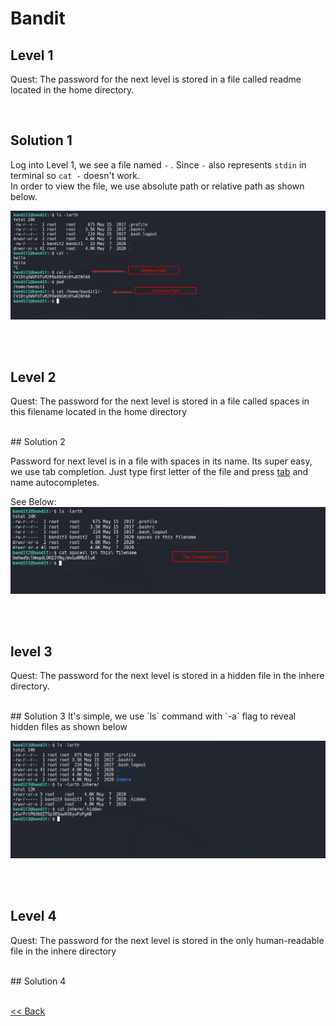 # Bandit

## Level 1
Quest: The password for the next level is stored in a file called readme located in the home directory.

<br/>

## Solution 1
Log into Level 1, we see a file named `-` . Since `-` also represents `stdin` in terminal so `cat -` doesn't work.<br/>
In order to view the file, we use absolute path or relative path as shown below.

![Level 1 Image](./images/Level1.png)

<br/>
<br/>

## Level 2
Quest: The password for the next level is stored in a file called spaces in this filename located in the home directory

<br/>
## Solution 2

Password for next level is in a file with spaces in its name. Its super easy, we use tab completion. Just type first letter of the file and press <u>tab</u> and name autocompletes.<br/>

See Below:
![Level 2 Image](./images/Level2.png)

<br/>
<br/>

## level 3
Quest: The password for the next level is stored in a hidden file in the inhere directory.

<br/>
## Solution 3
It's simple, we use `ls` command with `-a` flag to reveal hidden files as shown below

![Level 3 Image](./images/Level3.png)

<br/>
<br/>

## Level 4
Quest: The password for the next level is stored in the only human-readable file in the inhere directory

<br/>
## Solution 4


<br/>
<br/>

[<< Back](https://grey-fish.github.io/Bandit/index.html)
